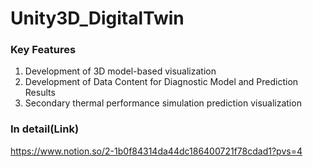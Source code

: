 # Unity3D_DigitalTwin

### Key Features
1. Development of 3D model-based visualization
2. Development of Data Content for Diagnostic Model and Prediction Results
3. Secondary thermal performance simulation prediction visualization

### In detail(Link)
https://www.notion.so/2-1b0f84314da44dc186400721f78cdad1?pvs=4
